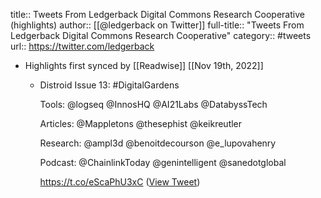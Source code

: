 title:: Tweets From Ledgerback Digital Commons Research Cooperative (highlights)
author:: [[@ledgerback on Twitter]]
full-title:: "Tweets From Ledgerback Digital Commons Research Cooperative"
category:: #tweets
url:: https://twitter.com/ledgerback

- Highlights first synced by [[Readwise]] [[Nov 19th, 2022]]
	- Distroid Issue 13: #DigitalGardens
	  
	  Tools: @logseq @InnosHQ @AI21Labs @DatabyssTech 
	  
	  Articles: @Mappletons @thesephist @keikreutler 
	  
	  Research: @ampl3d @benoitdecourson  @e_lupovahenry
	  
	  Podcast: @ChainlinkToday @genintelligent @sanedotglobal 
	  
	  https://t.co/eScaPhU3xC ([View Tweet](https://twitter.com/ledgerback/status/1433180574680694786))